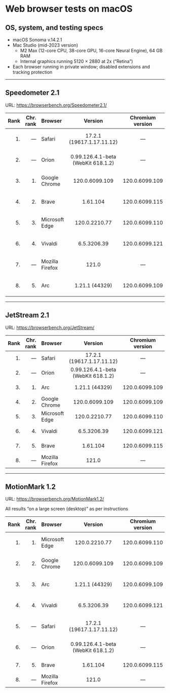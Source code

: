 # Web browser tests on macOS

## OS, system, and testing specs

- macOS Sonoma v.14.2.1
- Mac Studio (mid-2023 version)
  - M2 Max (12-core CPU, 38-core GPU, 16-core Neural Engine), 64 GB RAM
  - Internal graphics running 5120 × 2880 at 2x (“Retina”)
- Each browser running in private window; disabled extensions and tracking protection

----

## Speedometer 2.1

URL: https://browserbench.org/Speedometer2.1/

| Rank | Chr.<br>rank | Browser | Version | Chromium<br>version | Score | Date |
|--:|--:|:--|:-:|:-:|:-:|--:|
| 1. | &mdash; | Safari | 17.2.1<br>(19617.1.17.11.12) | &mdash; | 478 ± 25 (5.2%) | 2023-12-19 |
| 2. | &mdash; | Orion | 0.99.126.4.1-beta<br>(WebKit 618.1.2) | &mdash; | 455 ± 24 (5.2%) | 2023-12-19 |
| 3. | 1. | Google Chrome | 120.0.6099.109 | 120.0.6099.109 | 426 ± 19 (4.5%) | 2023-12-19 |
| 4. | 2. | Brave | 1.61.104 | 120.0.6099.115 | 425 ± 16 (3.7%) | 2023-12-19 |
| 5. | 3. | Microsoft Edge | 120.0.2210.77 | 120.0.6099.110 | 425 ± 22 (5.3%) | 2023-12-19 |
| 6. | 4. | Vivaldi | 6.5.3206.39 | 120.0.6099.121 | 424 ± 18 (4.3%) | 2023-12-19 |
| 7. | &mdash; | Mozilla Firefox | 121.0 | &mdash; | 416 ± 20 (4.8%) | 2023-12-19 |
| 8. | 5. | Arc | 1.21.1 (44329) | 120.0.6099.109 | 414 ± 17 (4.1%) | 2023-12-19 |

----

## JetStream 2.1

URL: https://browserbench.org/JetStream/

| Rank | Chr.<br>rank | Browser | Version | Chromium<br>version | Score | Date |
|--:|--:|:--|:-:|:-:|:-:|--:|
| 1. | &mdash; | Safari | 17.2.1<br>(19617.1.17.11.12) | &mdash; | 360.445 | 2023-12-19 |
| 2. | &mdash; | Orion | 0.99.126.4.1-beta<br>(WebKit 618.1.2) | &mdash; | 358.589 | 2023-12-19 |
| 3. | 1. | Arc | 1.21.1 (44329) | 120.0.6099.109 | 348.946 | 2023-12-19 |
| 4. | 2. | Google Chrome | 120.0.6099.109 | 120.0.6099.109 | 347.862 | 2023-12-19 |
| 5. | 3. | Microsoft Edge | 120.0.2210.77 | 120.0.6099.110 | 346.891 | 2023-12-19 |
| 6. | 4. | Vivaldi | 6.5.3206.39 | 120.0.6099.121 | 329.877 | 2023-12-19 |
| 7. | 5. | Brave | 1.61.104 | 120.0.6099.115 | 324.771 | 2023-12-19 |
| 8. | &mdash; | Mozilla Firefox | 121.0 | &mdash; | 236.463 | 2023-12-19 |

----

## MotionMark 1.2

URL: https://browserbench.org/MotionMark1.2/

All results “on a large screen (desktop)” as per instructions

| Rank | Chr.<br>rank | Browser | Version | Chromium<br>version | Score | Date |
|--:|--:|:--|:-:|:-:|:-:|--:|
| 1. | 1. | Microsoft Edge | 120.0.2210.77 | 120.0.6099.110 | 4650.73 ± 17.15% | 2023-12-19 |
| 2. | 2. | Google Chrome | 120.0.6099.109 | 120.0.6099.109 | 4537.41 ± 17.46% | 2023-12-19 |
| 3. | 3. | Arc | 1.21.1 (44329) | 120.0.6099.109 | 4532.02 ± 19.92% | 2023-12-19 |
| 4. | 4. | Vivaldi | 6.5.3206.39 | 120.0.6099.121 | 4301.27 ± 14.11% | 2023-12-19 |
| 5. | &mdash; | Safari | 17.2.1<br>(19617.1.17.11.12) | &mdash; | 4133.80 ± 29.49% | 2023-12-19 |
| 6. | &mdash; | Orion | 0.99.126.4.1-beta<br>(WebKit 618.1.2) | &mdash; | 3736.60 ± 14.89% | 2023-12-19 |
| 7. | 5. | Brave | 1.61.104 | 120.0.6099.115 | 3507.12 ± 9.91% | 2023-12-19 |
| 8. | &mdash; | Mozilla Firefox | 121.0 | &mdash; | 1584.07 ± 6.68% | 2023-12-19 |

<!--
----

### *Raw data*

*(Unformatted for Markdown; best viewed in “raw” form on GH/GL.)*

#### Speedometer raw data

Google Chrome v.120.0.6099.109 (Official Build) (arm64)
2023-12-19
Arithmetic Mean: 426 ± 19 (4.5%)
Iteration 1	353.9 runs/min  <-- WORST
Iteration 2	428.7 runs/min
Iteration 3	430.3 runs/min
Iteration 4	414.5 runs/min
Iteration 5	438.4 runs/min
Iteration 6	430.2 runs/min
Iteration 7	442.3 runs/min  <-- BEST
Iteration 8	438.6 runs/min
Iteration 9	442.0 runs/min
Iteration 10	437.4 runs/min

Brave v.1.61.104 Chromium: 120.0.6099.115 (Official Build) (arm64)
2023-12-19
Arithmetic Mean: 425 ± 16 (3.7%)
Iteration 1	375.3 runs/min  <-- WORST
Iteration 2	410.4 runs/min
Iteration 3	453.6 runs/min  <-- BEST
Iteration 4	438.9 runs/min
Iteration 5	423.5 runs/min
Iteration 6	439.2 runs/min
Iteration 7	437.5 runs/min
Iteration 8	434.7 runs/min
Iteration 9	420.1 runs/min
Iteration 10	412.3 runs/min

Mozilla Firefox v.121.0 (64-bit)
2023-12-19
Arithmetic Mean: 416 ± 20 (4.8%)
Iteration 1	340.4 runs/min  <-- WORST
Iteration 2	422.3 runs/min
Iteration 3	424.1 runs/min
Iteration 4	435.3 runs/min  <-- BEST
Iteration 5	424.2 runs/min
Iteration 6	427.3 runs/min
Iteration 7	424.4 runs/min
Iteration 8	422.0 runs/min
Iteration 9	434.8 runs/min
Iteration 10	408.3 runs/min

Safari v.17.2.1 (19617.1.17.11.12)
2023-12-19
Arithmetic Mean: 478 ± 25 (5.2%)
Iteration 1	381.4 runs/min  <-- WORST
Iteration 2	480.0 runs/min
Iteration 3	489.5 runs/min
Iteration 4	496.6 runs/min
Iteration 5	476.3 runs/min
Iteration 6	503.0 runs/min  <-- BEST
Iteration 7	488.9 runs/min
Iteration 8	493.1 runs/min
Iteration 9	490.1 runs/min
Iteration 10	481.3 runs/min

Microsoft Edge v.120.0.2210.77 (Official build) (arm64)
Chromium v.120.0.6099.110
2023-12-19
Arithmetic Mean: 425 ± 22 (5.3%)
Iteration 1	343.5 runs/min  <-- WORST
Iteration 2	417.8 runs/min
Iteration 3	438.8 runs/min
Iteration 4	442.3 runs/min
Iteration 5	417.1 runs/min
Iteration 6	444.9 runs/min
Iteration 7	453.9 runs/min  <-- BEST
Iteration 8	439.6 runs/min
Iteration 9	434.1 runs/min
Iteration 10	417.0 runs/min

Arc v.1.21.1 (44329)
Chromium v.120.0.6099.109 (Official Build) (arm64)
2023-12-19
Arithmetic Mean: 414 ± 17 (4.1%)
Iteration 1	370.3 runs/min  <-- WORST
Iteration 2	420.2 runs/min
Iteration 3	432.5 runs/min
Iteration 4	439.2 runs/min  <-- BEST
Iteration 5	410.3 runs/min
Iteration 6	432.9 runs/min
Iteration 7	427.0 runs/min
Iteration 8	419.9 runs/min
Iteration 9	374.3 runs/min
Iteration 10	414.3 runs/min

Orion v.0.99.126.4.1-beta (WebKit 618.1.2)
2023-12-19
Arithmetic Mean: 455 ± 24 (5.2%)
Iteration 1	360.9 runs/min  <-- WORST
Iteration 2	467.0 runs/min
Iteration 3	462.1 runs/min
Iteration 4	464.0 runs/min
Iteration 5	463.2 runs/min
Iteration 6	466.5 runs/min
Iteration 7	470.0 runs/min
Iteration 8	468.7 runs/min
Iteration 9	470.5 runs/min  <-- BEST
Iteration 10	452.8 runs/min

Vivaldi v.6.5.3206.39 (Stable channel) (arm64)
Chromium v.120.0.6099.121
2023-12-19
Arithmetic Mean: 424 ± 18 (4.3%)
Iteration 1	372.1 runs/min  <-- WORST
Iteration 2	440.9 runs/min
Iteration 3	440.2 runs/min
Iteration 4	436.4 runs/min
Iteration 5	450.5 runs/min  <-- BEST
Iteration 6	404.2 runs/min
Iteration 7	433.5 runs/min
Iteration 8	392.9 runs/min
Iteration 9	438.3 runs/min
Iteration 10	432.7 runs/min

#### JetStream raw data

Google Chrome v.120.0.6099.109 (Official Build) (arm64)
2023-12-19
Score: 347.862

Brave v.1.61.104 Chromium: 120.0.6099.115 (Official Build) (arm64)
2023-12-19
Score: 324.771

Mozilla Firefox v.121.0 (64-bit)
2023-12-19
Score: 236.463

Safari v.17.2.1 (19617.1.17.11.12)
2023-12-19
Score: 360.445

Microsoft Edge v.120.0.2210.77 (Official build) (arm64)
Chromium v.120.0.6099.110
2023-12-19
Score: 346.891

Arc v.1.21.1 (44329)
Chromium v.120.0.6099.109 (Official Build) (arm64)
2023-12-19
Score: 348.946

Orion v.0.99.126.4.1-beta (WebKit 618.1.2)
2023-12-19
Score: 358.589

Vivaldi v.6.5.3206.39 (Stable channel) (arm64)
Chromium v.120.0.6099.121
2023-12-19
Score: 329.877

#### MotionMark raw data

Google Chrome v.120.0.6099.109 (Official Build) (arm64)
2023-12-19
Score: 4537.41 ± 17.46%

Brave v.1.61.104 Chromium: 120.0.6099.115 (Official Build) (arm64)
2023-12-19
Score: 3507.12 ± 9.91%

Mozilla Firefox v.121.0 (64-bit)
2023-12-19
Score: 1584.07 ± 6.68%

Safari v.17.2.1 (19617.1.17.11.12)
2023-12-19
Score: 4133.80 ± 29.49%

Microsoft Edge v.120.0.2210.77 (Official build) (arm64)
Chromium v.120.0.6099.110
2023-12-19
Score: 4650.73 ± 17.15%

Arc v.1.21.1 (44329)
Chromium v.120.0.6099.109 (Official Build) (arm64)
2023-12-19
Score: 4532.02 ± 19.92%

Orion v.0.99.126.4.1-beta (WebKit 618.1.2)
2023-12-19
Score: 3736.60 ± 14.89%

Vivaldi v.6.5.3206.39 (Stable channel) (arm64)
Chromium v.120.0.6099.121
2023-12-19
Score: 4301.27 ± 14.11%

-->